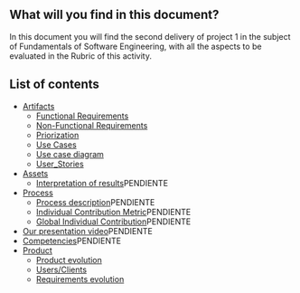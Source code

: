 ## What will you find in this document?

In this document you will find the second delivery of project 1 in the subject of Fundamentals of Software Engineering, with all the aspects to be evaluated in the Rubric of this activity.

## List of contents

* [Artifacts](https://github.com/Killercrod/Equipo-1-FIS-Repositorio/tree/FASE-3-PROYECTO-FIS/Artifacts)
  * [Functional Requirements](https://github.com/Killercrod/Equipo-1-FIS-Repositorio/blob/FASE-3-PROYECTO-FIS/Artifacts/Functional%20RequirementsV2.md)
  * [Non-Functional Requirements](https://github.com/Killercrod/Equipo-1-FIS-Repositorio/blob/FASE-3-PROYECTO-FIS/Artifacts/ReqsNoFuncionalesUsabilidad.md)
  * [Priorization](https://github.com/Killercrod/Equipo-1-FIS-Repositorio/blob/FASE-3-PROYECTO-FIS/Artifacts/PriorizationV2.md)
  * [Use Cases](https://github.com/Killercrod/Equipo-1-FIS-Repositorio/blob/FASE-3-PROYECTO-FIS/Artifacts/Use%20CasesV2.md)
  * [Use case diagram](https://github.com/Killercrod/Equipo-1-FIS-Repositorio/blob/FASE-3-PROYECTO-FIS/Artifacts/Use%20Case%20Diagram.md)
  * [User_Stories](https://github.com/Killercrod/Equipo-1-FIS-Repositorio/blob/FASE-3-PROYECTO-FIS/Artifacts/User%20StoriesV2.md)
* [Assets](https://github.com/Killercrod/Equipo-1-FIS-Repositorio/tree/FASE-3-PROYECTO-FIS/Assets)
  * [Interpretation of results]()PENDIENTE
* [Process](https://github.com/Killercrod/Equipo-1-FIS-Repositorio/tree/FASE-3-PROYECTO-FIS/Process)
  * [Process description]()PENDIENTE
  * [Individual Contribution Metric]()PENDIENTE
  * [Global Individual Contribution]()PENDIENTE
* [Our presentation video]()PENDIENTE
* [Competencies]()PENDIENTE
* [Product](https://github.com/Killercrod/Equipo-1-FIS-Repositorio/tree/FASE-3-PROYECTO-FIS/Product)
  * [Product evolution](https://github.com/Killercrod/Equipo-1-FIS-Repositorio/blob/FASE-3-PROYECTO-FIS/Product/Product%20Evolution.md)
  * [Users/Clients](https://github.com/Killercrod/Equipo-1-FIS-Repositorio/blob/FASE-3-PROYECTO-FIS/Product/UsersV2.md)
  * [Requirements evolution](https://github.com/Killercrod/Equipo-1-FIS-Repositorio/blob/FASE-3-PROYECTO-FIS/Product/evorequirements.md)
